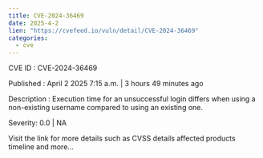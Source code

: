 ```yaml
---
title: CVE-2024-36469
date: 2025-4-2
lien: "https://cvefeed.io/vuln/detail/CVE-2024-36469"
categories:
  - cve
---
```


CVE ID : CVE-2024-36469

Published :  April 2
2025
7:15 a.m. | 3 hours
49 minutes ago

Description : Execution time for an unsuccessful login differs when using a non-existing username compared to using an existing one.

Severity: 0.0 | NA

Visit the link for more details
such as CVSS details
affected products
timeline
and more...
